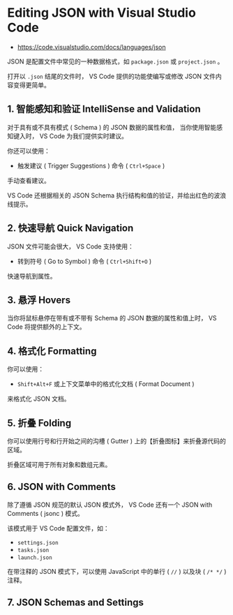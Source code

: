 # Editing JSON with Visual Studio Code

- <https://code.visualstudio.com/docs/languages/json>

JSON 是配置文件中常见的一种数据格式，如 `package.json` 或 `project.json` 。

打开以 `.json` 结尾的文件时， VS Code 提供的功能使编写或修改 JSON 文件内容变得更简单。

## 1. 智能感知和验证 IntelliSense and Validation

对于具有或不具有模式 ( Schema ) 的 JSON 数据的属性和值，
当你使用智能感知键入时， VS Code 为我们提供实时建议。

你还可以使用：

- 触发建议 ( Trigger Suggestions ) 命令 ( `Ctrl+Space` )

手动查看建议。

VS Code 还根据相关的 JSON Schema 执行结构和值的验证，并给出红色的波浪线提示。

## 2. 快速导航 Quick Navigation

JSON 文件可能会很大， VS Code 支持使用：

- 转到符号 ( Go to Symbol ) 命令 ( `Ctrl+Shift+O` )

快速导航到属性。

## 3. 悬浮 Hovers

当你将鼠标悬停在带有或不带有 Schema 的 JSON 数据的属性和值上时，
VS Code 将提供额外的上下文。

## 4. 格式化 Formatting

你可以使用：

- `Shift+Alt+F` 或上下文菜单中的格式化文档 ( Format Document )

来格式化 JSON 文档。

## 5. 折叠 Folding

你可以使用行号和行开始之间的沟槽 ( Gutter ) 上的【折叠图标】来折叠源代码的区域。

折叠区域可用于所有对象和数组元素。

## 6. JSON with Comments

除了遵循 JSON 规范的默认 JSON 模式外，
VS Code 还有一个 JSON with Comments ( jsonc ) 模式。

该模式用于 VS Code 配置文件，如：

- `settings.json`
- `tasks.json`
- `launch.json`

在带注释的 JSON 模式下，可以使用 JavaScript 中的单行 ( `//` ) 以及块 ( `/* */` ) 注释。

## 7. JSON Schemas and Settings

